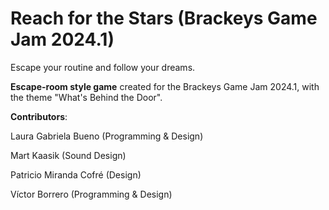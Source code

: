 # Reach for the Stars (Brackeys Game Jam 2024.1)
Escape your routine and follow your dreams.

**Escape-room style game** created for the Brackeys Game Jam 2024.1, with the theme "What's Behind the Door".

**Contributors**:

Laura Gabriela Bueno (Programming & Design)

Mart Kaasik (Sound Design)

Patricio Miranda Cofré (Design)

Víctor Borrero (Programming & Design)
